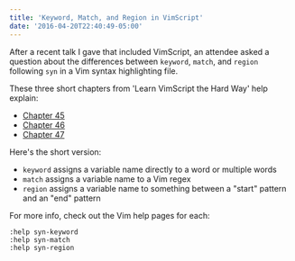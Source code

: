 ```yaml
---
title: 'Keyword, Match, and Region in VimScript'
date: '2016-04-20T22:40:49-05:00'
---
```


After a recent talk I gave that included VimScript, an attendee asked a question about the differences between `keyword`, `match`, and `region` following `syn` in a Vim syntax highlighting file.

These three short chapters from 'Learn VimScript the Hard Way' help explain:

* [Chapter 45](http://learnvimscriptthehardway.stevelosh.com/chapters/45.html)
* [Chapter 46](http://learnvimscriptthehardway.stevelosh.com/chapters/46.html)
* [Chapter 47](http://learnvimscriptthehardway.stevelosh.com/chapters/47.html)

Here's the short version:

* `keyword` assigns a variable name directly to a word or multiple words
* `match` assigns a variable name to a Vim regex
* `region` assigns a variable name to something between a "start" pattern and an "end" pattern

For more info, check out the Vim help pages for each:

```vim
:help syn-keyword
:help syn-match
:help syn-region
```
